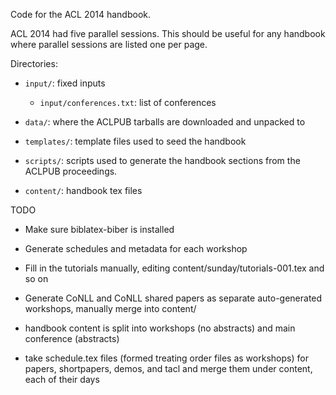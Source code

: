 Code for the ACL 2014 handbook.

ACL 2014 had five parallel sessions. This should be useful for any handbook 
where parallel sessions are listed one per page. 

Directories:

- `input/`: fixed inputs
   - `input/conferences.txt`: list of conferences

- `data/`: where the ACLPUB tarballs are downloaded and unpacked to

- `templates/`: template files used to seed the handbook

- `scripts/`: scripts used to generate the handbook sections from the ACLPUB
  proceedings.

- `content/`: handbook tex files

TODO

- Make sure biblatex-biber is installed

- Generate schedules and metadata for each workshop

- Fill in the tutorials manually, editing
  content/sunday/tutorials-001.tex and so on

- Generate CoNLL and CoNLL shared papers as separate auto-generated workshops, manually
  merge into content/

- handbook content is split into workshops (no abstracts) and main conference (abstracts)

- take schedule.tex files (formed treating order files as workshops)
  for papers, shortpapers, demos, and tacl and merge them under
  content, each of their days

